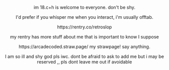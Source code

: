 <p align="center">im 18.c+h is welcome to everyone. don't be shy.</p>

<p align="center">I'd prefer if you whisper me when you interact, i'm usually offtab.</p>

<p align="center">https://rentry.co/retroslop</p>

<p align="center">my rentry has more stuff about me that is important to know I suppose</p>

<p align="center"> https://arcadecoded.straw.page/ my strawpage! say anything.</p>

<p align="center">I am so ill and shy god pls iwc. dont be afraid to ask to add me but i may be reserved ,, pls dont leave me out if avoidable</p>

